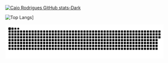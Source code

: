 [![Caio Rodrigues GitHub stats-Dark](https://github-readme-stats.vercel.app/api?username=CaioRdSilva&show_icons=true&theme=dark#gh-dark-mode-only)](https://github.com/anuraghazra/github-readme-stats#gh-dark-mode-only)

![Top Langs](https://github-readme-stats.vercel.app/api/top-langs/?username=CaioRdSilva&&hide=css&&theme=transparent)]

![Snake animation](https://github.com/CaioRdSilva/CaioRdSilva/blob/output/github-contribution-grid-snake.svg)
